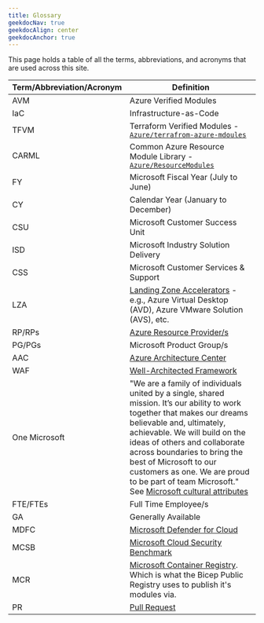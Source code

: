 ```yaml
---
title: Glossary
geekdocNav: true
geekdocAlign: center
geekdocAnchor: true
---
```


This page holds a table of all the terms, abbreviations, and acronyms that are used across this site.

| Term/Abbreviation/Acronym | Definition                                                                                                                                                                                                                                                                                                                                                                                                                               |
| ------------------------- | ---------------------------------------------------------------------------------------------------------------------------------------------------------------------------------------------------------------------------------------------------------------------------------------------------------------------------------------------------------------------------------------------------------------------------------------- |
| AVM                       | Azure Verified Modules                                                                                                                                                                                                                                                                                                                                                                                                                   |
| IaC                       | Infrastructure-as-Code                                                                                                                                                                                                                                                                                                                                                                                                                   |
| TFVM                      | Terraform Verified Modules - [`Azure/terrafrom-azure-mdoules`](https://github.com/Azure/terraform-azure-modules)                                                                                                                                                                                                                                                                                                                         |
| CARML                     | Common Azure Resource Module Library - [`Azure/ResourceModules`](https://github.com/azure/resourcemodules)                                                                                                                                                                                                                                                                                                                               |
| FY                        | Microsoft Fiscal Year (July to June)                                                                                                                                                                                                                                                                                                                                                                                                     |
| CY                        | Calendar Year (January to December)                                                                                                                                                                                                                                                                                                                                                                                                      |
| CSU                       | Microsoft Customer Success Unit                                                                                                                                                                                                                                                                                                                                                                                                          |
| ISD                       | Microsoft Industry Solution Delivery                                                                                                                                                                                                                                                                                                                                                                                                     |
| CSS                       | Microsoft Customer Services & Support                                                                                                                                                                                                                                                                                                                                                                                                    |
| LZA                       | [Landing Zone Accelerators](https://aka.ms/alz/aac#application) - e.g., Azure Virtual Desktop (AVD), Azure VMware Solution (AVS), etc.                                                                                                                                                                                                                                                                                                   |
| RP/RPs                    | [Azure Resource Provider/s](https://learn.microsoft.com/azure/azure-resource-manager/management/resource-providers-and-types)                                                                                                                                                                                                                                                                                                            |
| PG/PGs                    | Microsoft Product Group/s                                                                                                                                                                                                                                                                                                                                                                                                                |
| AAC                       | [Azure Architecture Center](https://learn.microsoft.com/azure/architecture/)                                                                                                                                                                                                                                                                                                                                                             |
| WAF                       | [Well-Architected Framework](https://learn.microsoft.com/azure/well-architected/)                                                                                                                                                                                                                                                                                                                                                        |
| One Microsoft             | "We are a family of individuals united by a single, shared mission. It’s our ability to work together that makes our dreams believable and, ultimately, achievable. We will build on the ideas of others and collaborate across boundaries to bring the best of Microsoft to our customers as one. We are proud to be part of team Microsoft." <br> See [Microsoft cultural attributes](https://careers.microsoft.com/v2/global/culture) |
| FTE/FTEs                  | Full Time Employee/s                                                                                                                                                                                                                                                                                                                                                                                                                     |
| GA                        | Generally Available                                                                                                                                                                                                                                                                                                                                                                                                                      |
| MDFC                      | [Microsoft Defender for Cloud](https://learn.microsoft.com/azure/defender-for-cloud/defender-for-cloud-introduction)                                                                                                                                                                                                                                                                                                                     |
| MCSB                      | [Microsoft Cloud Security Benchmark](https://learn.microsoft.com/security/benchmark/azure/introduction)                                                                                                                                                                                                                                                                                                                                  |
| MCR                       | [Microsoft Container Registry](https://github.com/microsoft/containerregistry). Which is what the Bicep Public Registry uses to publish it's modules via.                                                                                                                                                                                                                                                                                |
| PR                        | [Pull Request](https://docs.github.com/pull-requests/collaborating-with-pull-requests/proposing-changes-to-your-work-with-pull-requests/about-pull-requests)                                                                                                                                                                                                                                                                             |
